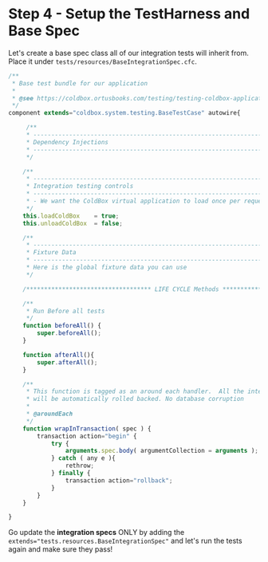 # Step 4 - Setup the TestHarness and Base Spec

Let's create a base spec class all of our integration tests will inherit from.  Place it under `tests/resources/BaseIntegrationSpec.cfc`.

```js
/**
 * Base test bundle for our application
 *
 * @see https://coldbox.ortusbooks.com/testing/testing-coldbox-applications/integration-testing
 */
component extends="coldbox.system.testing.BaseTestCase" autowire{

     /**
	 * --------------------------------------------------------------------------
	 * Dependency Injections
	 * --------------------------------------------------------------------------
	 */

    /**
	 * --------------------------------------------------------------------------
	 * Integration testing controls
	 * --------------------------------------------------------------------------
     * - We want the ColdBox virtual application to load once per request and get destroyed at the end of the request.
	 */
    this.loadColdBox    = true;
    this.unloadColdBox  = false;

	/**
	 * --------------------------------------------------------------------------
	 * Fixture Data
	 * --------------------------------------------------------------------------
	 * Here is the global fixture data you can use
	 */

	/*********************************** LIFE CYCLE Methods ***********************************/

    /**
     * Run Before all tests
     */
    function beforeAll() {
        super.beforeAll();
	}

	function afterAll(){
		super.afterAll();
	}

    /**
     * This function is tagged as an around each handler.  All the integration tests we build
     * will be automatically rolled backed. No database corruption
     *
     * @aroundEach
     */
    function wrapInTransaction( spec ) {
        transaction action="begin" {
            try {
                arguments.spec.body( argumentCollection = arguments );
            } catch ( any e ){
                rethrow;
            } finally {
                transaction action="rollback";
            }
        }
    }

}
```

Go update the **integration specs** ONLY by adding the `extends="tests.resources.BaseIntegrationSpec"` and let's run the tests again and make sure they pass!
